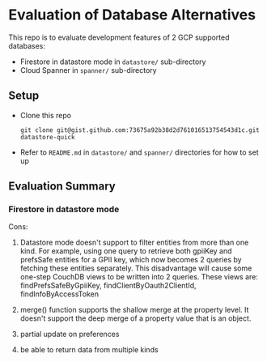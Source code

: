 # Evaluation of Database Alternatives
This repo is to evaluate development features of 2 GCP supported databases:
- Firestore in datastore mode in `datastore/` sub-directory
- Cloud Spanner in `spanner/` sub-directory

## Setup
- Clone this repo
  ```
  git clone git@gist.github.com:73675a92b38d2d761016513754543d1c.git datastore-quick
  ```
- Refer to `README.md` in `datastore/` and `spanner/` directories for how to set up

## Evaluation Summary


### Firestore in datastore mode
Cons:
1. Datastore mode doesn't support to filter entities from more than one kind. For example, using one query to retrieve both gpiiKey and prefsSafe entities for a GPII key, which now becomes 2 queries by fetching these entities separately. This disadvantage will cause some one-step CouchDB views to be written into 2 queries. These views are: findPrefsSafeByGpiiKey, findClientByOauth2ClientId, findInfoByAccessToken

1. merge() function supports the shallow merge at the property level. It doesn't support the deep merge of a property value that is an object.

1. partial update on preferences
2. be able to return data from multiple kinds
